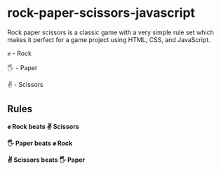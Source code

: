 # rock-paper-scissors-javascript

Rock paper scissors is a classic game with a very simple rule set which makes it perfect for a game project using HTML, CSS, and JavaScript.

✊ - Rock

🖐 - Paper

✌ - Scissors

## Rules
<b>✊ Rock beats ✌ Scissors</b>

<b>🖐 Paper beats ✊ Rock</b>

<b>✌ Scissors beats 🖐 Paper</b>
